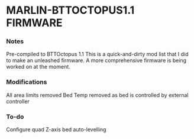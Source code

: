 # MARLIN-BTTOCTOPUS1.1 FIRMWARE

### Notes
Pre-compiled to BTTOctopus 1.1
This is a quick-and-dirty mod list that I did to make an unleashed firmware. A more comprehensive firmware is being worked on at the moment.

### Modifications
All area limits removed
Bed Temp removed as bed is controlled by external controller

### To-do
Configure quad Z-axis bed auto-levelling
